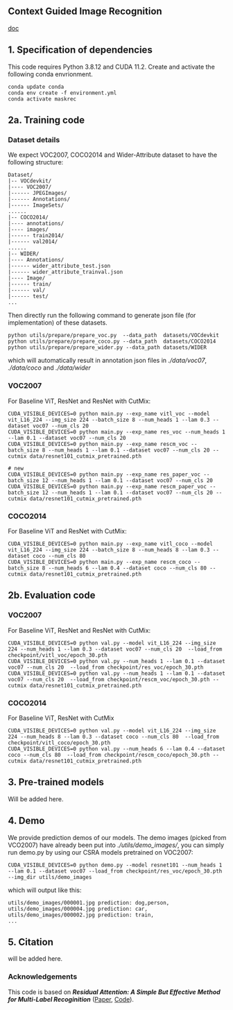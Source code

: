 ## Context Guided Image Recognition

[doc](https://docs.google.com/document/d/1yKBVNr90n2kipyQP4itzt3zvdUfGeSTm2qZ-MJNa8sg/edit?usp=sharing)


## 1. Specification of dependencies

This code requires Python 3.8.12 and CUDA 11.2. Create and activate the following conda envrionment.

```
conda update conda
conda env create -f environment.yml
conda activate maskrec
```

## 2a. Training code

### Dataset details
We expect VOC2007, COCO2014 and Wider-Attribute dataset to have the following structure:
```
Dataset/
|-- VOCdevkit/
|---- VOC2007/
|------ JPEGImages/
|------ Annotations/
|------ ImageSets/
......
|-- COCO2014/
|---- annotations/
|---- images/
|------ train2014/
|------ val2014/
......
|-- WIDER/
|---- Annotations/
|------ wider_attribute_test.json
|------ wider_attribute_trainval.json
|---- Image/
|------ train/
|------ val/
|------ test/
...
```
Then directly run the following command to generate json file (for implementation) of these datasets.

```shell
python utils/prepare/prepare_voc.py  --data_path  datasets/VOCdevkit
python utils/prepare/prepare_coco.py --data_path  datasets/COCO2014
python utils/prepare/prepare_wider.py --data_path datasets/WIDER
```
which will automatically result in annotation json files in *./data/voc07*, *./data/coco* and *./data/wider*

### VOC2007

For Baseline ViT, ResNet and ResNet with CutMix:

```shell
CUDA_VISIBLE_DEVICES=0 python main.py --exp_name vitl_voc --model vit_L16_224 --img_size 224 --batch_size 8 --num_heads 1 --lam 0.3 --dataset voc07 --num_cls 20
CUDA_VISIBLE_DEVICES=0 python main.py --exp_name res_voc --num_heads 1 --lam 0.1 --dataset voc07 --num_cls 20
CUDA_VISIBLE_DEVICES=0 python main.py --exp_name rescm_voc --batch_size 8 --num_heads 1 --lam 0.1 --dataset voc07 --num_cls 20 --cutmix data/resnet101_cutmix_pretrained.pth

# new
CUDA_VISIBLE_DEVICES=0 python main.py --exp_name res_paper_voc --batch_size 12 --num_heads 1 --lam 0.1 --dataset voc07 --num_cls 20
CUDA_VISIBLE_DEVICES=0 python main.py --exp_name rescm_paper_voc --batch_size 12 --num_heads 1 --lam 0.1 --dataset voc07 --num_cls 20 --cutmix data/resnet101_cutmix_pretrained.pth
```

### COCO2014

For Baseline ViT and ResNet with CutMix:
```shell
CUDA_VISIBLE_DEVICES=0 python main.py --exp_name vitl_coco --model vit_L16_224 --img_size 224 --batch_size 8 --num_heads 8 --lam 0.3 --dataset coco --num_cls 80
CUDA_VISIBLE_DEVICES=0 python main.py --exp_name rescm_coco --batch_size 8 --num_heads 6 --lam 0.4 --dataset coco --num_cls 80 --cutmix data/resnet101_cutmix_pretrained.pth
```

## 2b. Evaluation code

### VOC2007

For Baseline ViT, ResNet and ResNet with CutMix:
```shell 
CUDA_VISIBLE_DEVICES=0 python val.py --model vit_L16_224 --img_size 224 --num_heads 1 --lam 0.3 --dataset voc07 --num_cls 20  --load_from checkpoint/vitl_voc/epoch_30.pth
CUDA_VISIBLE_DEVICES=0 python val.py --num_heads 1 --lam 0.1 --dataset voc07 --num_cls 20  --load_from checkpoint/res_voc/epoch_30.pth
CUDA_VISIBLE_DEVICES=0 python val.py --num_heads 1 --lam 0.1 --dataset voc07 --num_cls 20  --load_from checkpoint/rescm_voc/epoch_30.pth --cutmix data/resnet101_cutmix_pretrained.pth
```

### COCO2014

For Baseline ViT, ResNet with CutMix
```shell 
CUDA_VISIBLE_DEVICES=0 python val.py --model vit_L16_224 --img_size 224 --num_heads 8 --lam 0.3 --dataset coco --num_cls 80  --load_from checkpoint/vitl_coco/epoch_30.pth
CUDA_VISIBLE_DEVICES=0 python val.py --num_heads 6 --lam 0.4 --dataset coco --num_cls 80  --load_from checkpoint/rescm_coco/epoch_30.pth --cutmix data/resnet101_cutmix_pretrained.pth
```

## 3. Pre-trained models

Will be added here.

<!-- We provide pretrained models on [Google Drive](https://www.google.com/drive/) for validation. ResNet101 trained on ImageNet with **CutMix** augmentation can be downloaded 
[here](https://drive.google.com/u/0/uc?export=download&confirm=kYfp&id=1T4AxsAO2tszvhn62KFN5kaknBtBZIpDV).
|Dataset      | Backbone  |   Head nums   |   mAP(%)  |  Resolution     | Download   |
|  ---------- | -------   |  :--------:   | ------ |  :---:          | --------   |
| VOC2007     |ResNet-101 |     1         |  94.7  |  448x448 |[download](https://drive.google.com/u/0/uc?export=download&confirm=bXcv&id=1cQSRI_DWyKpLa0tvxltoH9rM4IZMIEWJ)   | -->


## 4. Demo
We provide prediction demos of our models. The demo images (picked from VCO2007) have already been put into *./utils/demo_images/*, you can simply run demo.py by using our CSRA models pretrained on VOC2007:
```shell
CUDA_VISIBLE_DEVICES=0 python demo.py --model resnet101 --num_heads 1 --lam 0.1 --dataset voc07 --load_from checkpoint/res_voc/epoch_30.pth --img_dir utils/demo_images
```
which will output like this:
```shell
utils/demo_images/000001.jpg prediction: dog,person,
utils/demo_images/000004.jpg prediction: car,
utils/demo_images/000002.jpg prediction: train,
...
```

## 5. Citation
will be added here.

### Acknowledgements
This code is based on ***Residual Attention: A Simple But Effective Method for Multi-Label Recoginition*** ([Paper](https://arxiv.org/abs/2108.02456), [Code](https://github.com/Kevinz-code/CSRA)).

